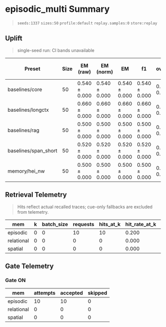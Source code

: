 # episodic_multi Summary

> `seeds:1337` `sizes:50` `profile:default` `replay.samples:0` `store:replay`

## Uplift
> single-seed run: CI bands unavailable

| Preset | Size | EM (raw) | <span title="Normalized exact match (lowercase, no punctuation or articles)">EM (norm)</span> | EM | f1 | overlong | format_violation | generated_tokens | input_tokens | latency_ms_delta | latency_ms_mean | memory_hit_rate | refusal_rate | rss_mb | store_size | time_ms_per_100 | total_tokens | ΔEM vs longctx | uplift_vs_longctx_em_norm | ΔF1 vs longctx | ⚠️ |
|---|---|---|---|---|---|---|---|---|---|---|---|---|---|---|---|---|---|---|---|---|---|
| baselines/core | 50 | 0.540 ± 0.000 | 0.540 ± 0.000 | 0.540 ± 0.000 | 0.540 ± 0.000 | 0.400 ± 0.000 | 0.400 ± 0.000 | 168.000 ± 0.000 | 6094.000 ± 0.000 | 0.000 ± 0.000 | 126.669 ± 0.000 | 0.000 ± 0.000 | 0.000 ± 0.000 | 2727.359 ± 0.000 | 0.000 ± 0.000 | 101.169 ± 0.000 | 6262.000 ± 0.000 | -0.120 ± 0.000 | -0.120 ± 0.000 | -0.120 ± 0.000 |  |
| baselines/longctx | 50 | 0.660 ± 0.000 | 0.660 ± 0.000 | 0.660 ± 0.000 | 0.660 ± 0.000 | 0.240 ± 0.000 | 0.240 ± 0.000 | 140.000 ± 0.000 | 6244.000 ± 0.000 | 0.000 ± 0.000 | 125.209 ± 0.000 | 0.000 ± 0.000 | 0.000 ± 0.000 | 2729.887 ± 0.000 | 0.000 ± 0.000 | 98.093 ± 0.000 | 6384.000 ± 0.000 | – | – | – |  |
| baselines/rag | 50 | 0.500 ± 0.000 | 0.500 ± 0.000 | 0.500 ± 0.000 | 0.500 ± 0.000 | 0.420 ± 0.000 | 0.440 ± 0.000 | 168.000 ± 0.000 | 6094.000 ± 0.000 | 0.000 ± 0.000 | 133.132 ± 0.000 | 0.000 ± 0.000 | 0.000 ± 0.000 | 2730.102 ± 0.000 | 0.000 ± 0.000 | 106.330 ± 0.000 | 6262.000 ± 0.000 | -0.160 ± 0.000 | -0.160 ± 0.000 | -0.160 ± 0.000 |  |
| baselines/span_short | 50 | 0.520 ± 0.000 | 0.520 ± 0.000 | 0.520 ± 0.000 | 0.520 ± 0.000 | 0.420 ± 0.000 | 0.420 ± 0.000 | 165.000 ± 0.000 | 6094.000 ± 0.000 | 0.000 ± 0.000 | 125.535 ± 0.000 | 0.000 ± 0.000 | 0.000 ± 0.000 | 2727.828 ± 0.000 | 0.000 ± 0.000 | 100.311 ± 0.000 | 6259.000 ± 0.000 | -0.140 ± 0.000 | -0.140 ± 0.000 | -0.140 ± 0.000 |  |
| memory/hei_nw | 50 | 0.500 ± 0.000 | 0.500 ± 0.000 | 0.500 ± 0.000 | 0.500 ± 0.000 | 0.420 ± 0.000 | 0.440 ± 0.000 | 166.000 ± 0.000 | 6094.000 ± 0.000 | 0.354 ± 0.000 | 126.997 ± 0.000 | 1.000 ± 0.000 | 0.000 ± 0.000 | 1736.914 ± 0.000 | 103.000 ± 0.000 | 101.459 ± 0.000 | 6260.000 ± 0.000 | -0.160 ± 0.000 | -0.160 ± 0.000 | -0.160 ± 0.000 |  |

## Retrieval Telemetry

> Hits reflect actual recalled traces; cue-only fallbacks are excluded from telemetry.

| mem | k | batch_size | requests | hits_at_k | hit_rate_at_k | tokens_returned | avg_latency_ms |
|---|---|---|---|---|---|---|---|
| episodic | 0 | 0 | 10 | 10 | 0.200 | 10 | 0.071 |
| relational | 0 | 0 | 0 | 0 | 0.000 | 0 | 0.000 |
| spatial | 0 | 0 | 0 | 0 | 0.000 | 0 | 0.000 |

## Gate Telemetry
### Gate ON
| mem | attempts | accepted | skipped |
|---|---|---|---|
| episodic | 10 | 10 | 0 |
| relational | 0 | 0 | 0 |
| spatial | 0 | 0 | 0 |
